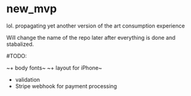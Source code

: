 # new_mvp
lol. propagating yet another version of the art consumption experience  

Will change the name of the repo later after everything is done and stabalized.



#TODO:

~+ body fonts~
~+ layout for iPhone~
+ validation
+ Stripe webhook for payment processing
